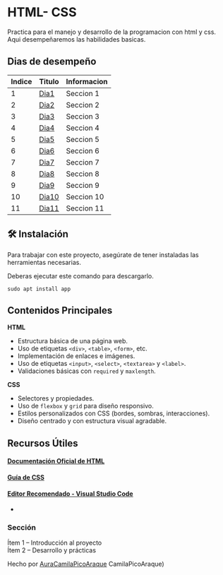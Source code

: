 
# HTML- CSS 

Practica para el manejo y desarrollo de la programacion con html y css.
Aqui desempeñaremos las habilidades basicas.

## Dias de desempeño

| Indice | Titulo |Informacion|
|--|--|--|
| 1 | [Dia1](https://github.com/AuraCamilaPicoAraque/HTML_S1_PicoAura/tree/master/Dia1)| Seccion 1|
| 2 | [Dia2](https://github.com/AuraCamilaPicoAraque/HTML_S1_PicoAura/tree/master/Dia2)| Seccion 2|
| 3 | [Dia3](https://github.com/AuraCamilaPicoAraque/HTML_S1_PicoAura/tree/master/Dia3)| Seccion 3|
| 4 | [Dia4](https://github.com/AuraCamilaPicoAraque/HTML_S1_PicoAura/tree/master/Dia4)| Seccion 4|
| 5 | [Dia5](https://github.com/AuraCamilaPicoAraque/HTML_S1_PicoAura/tree/master/Dia5)| Seccion 5|
| 6 | [Dia6](https://github.com/AuraCamilaPicoAraque/HTML_S1_PicoAura/tree/master/Dia6)| Seccion 6|
| 7 | [Dia7](https://github.com/AuraCamilaPicoAraque/HTML_S1_PicoAura/tree/master/Dia7)| Seccion 7|
| 8 | [Dia8](https://github.com/AuraCamilaPicoAraque/HTML_S1_PicoAura/tree/master/Dia8)| Seccion 8|
| 9 | [Dia9](https://github.com/AuraCamilaPicoAraque/HTML_S1_PicoAura/tree/master/Dia9)| Seccion 9|
| 10 | [Dia10](https://github.com/AuraCamilaPicoAraque/HTML_S1_PicoAura/tree/master/Dia10)| Seccion 10|
| 11 | [Dia11](https://github.com/AuraCamilaPicoAraque/HTML_S1_PicoAura/tree/master/Dia11)| Seccion 11|

## 🛠 Instalación

Para trabajar con este proyecto, asegúrate de tener instaladas las herramientas necesarias.


Deberas ejecutar este comando para descargarlo.

``sudo apt install app``


## Contenidos Principales

 **HTML**

-   Estructura básica de una página web.
-   Uso de etiquetas `<div>`, `<table>`, `<form>`, etc.
-   Implementación de enlaces e imágenes.
-  Uso de etiquetas `<input>`, `<select>`, `<textarea>` y `<label>`. 
- Validaciones básicas con `required` y `maxlength`.  

 **CSS**

-   Selectores y propiedades.
-   Uso de `flexbox` y `grid` para diseño responsivo.
-  Estilos personalizados con CSS (bordes, sombras, interacciones).  
-  Diseño centrado y con estructura visual agradable.  


## Recursos Útiles

####  [Documentación Oficial de HTML](https://developer.mozilla.org/es/docs/Web/HTML)  
####  [Guía de CSS](https://developer.mozilla.org/es/docs/Web/CSS)  
####  [Editor Recomendado - Visual Studio Code](https://code.visualstudio.com/)
- 
### Sección

 Ítem 1 – Introducción al proyecto  
 Ítem 2 – Desarrollo y prácticas



Hecho por  [AuraCamilaPicoAraque](https://github.com/AuraCamilaPicoAraque)
CamilaPicoAraque)
